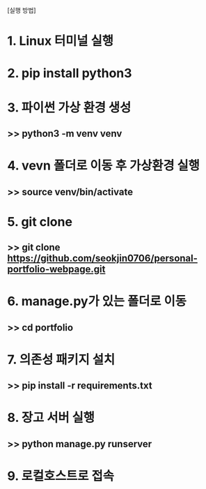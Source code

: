 [실행 방법]


# 1. Linux 터미널 실행

# 2. pip install python3


# 3. 파이썬 가상 환경 생성

## >> python3 -m venv venv

# 4. vevn 폴더로 이동 후 가상환경 실행

## >> source venv/bin/activate

# 5. git clone

## >> git clone https://github.com/seokjin0706/personal-portfolio-webpage.git

# 6. manage.py가 있는 폴더로 이동

## >> cd portfolio

# 7. 의존성 패키지 설치


## >> pip install -r requirements.txt

# 8. 장고 서버 실행

## >> python manage.py runserver

# 9. 로컬호스트로 접속

